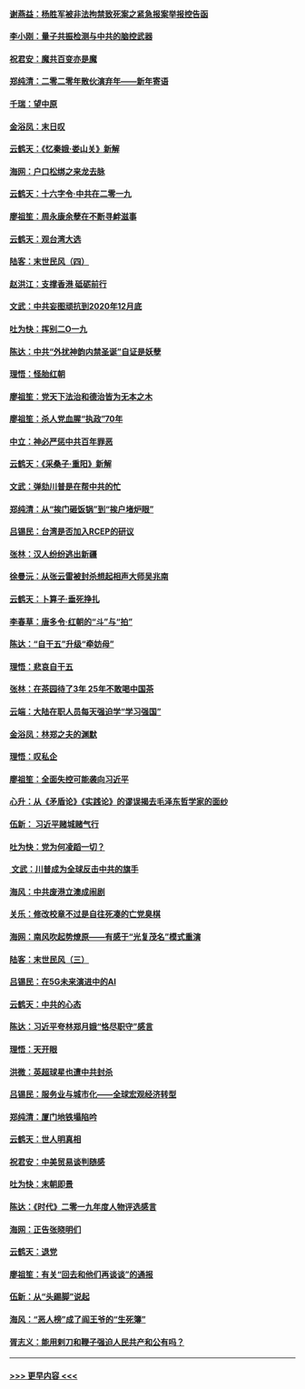 #### [谢燕益：杨胜军被非法拘禁致死案之紧急报案举报控告函](../pages/nsc993/n11756134.md?t=01010333) 
#### [李小刚：量子共振检测与中共的脑控武器](../pages/nsc993/n11754518.md?t=01010333) 
#### [祝君安：魔共百变亦是魔](../pages/nsc993/n11754469.md?t=01010333) 
#### [郑纯清：二零二零年散伙演弃年——新年寄语](../pages/nsc993/n11754195.md?t=01010333) 
#### [千瑞：望中原](../pages/nsc993/n11754159.md?t=01010333) 
#### [金浴凤：末日叹](../pages/nsc993/n11752359.md?t=01010333) 
#### [云鹤天：《忆秦娥‧娄山关》新解](../pages/nsc993/n11752348.md?t=01010333) 
#### [海网：户口松绑之来龙去脉](../pages/nsc993/n11752328.md?t=01010333) 
#### [云鹤天：十六字令‧中共在二零一九](../pages/nsc993/n11752305.md?t=01010333) 
#### [廖祖笙：周永康余孽在不断寻衅滋事](../pages/nsc993/n11751013.md?t=01010333) 
#### [云鹤天：观台湾大选](../pages/nsc993/n11751007.md?t=01010333) 
#### [陆客：末世民风（四）](../pages/nsc993/n11749203.md?t=01010333) 
#### [赵洪江：支撑香港 砥砺前行](../pages/nsc993/n11748482.md?t=01010333) 
#### [文武：中共妄图顽抗到2020年12月底](../pages/nsc993/n11748446.md?t=01010333) 
#### [吐为快：挥别二O一九](../pages/nsc993/n11748411.md?t=01010333) 
#### [陈达：中共“外扰神韵内禁圣诞”自证是妖孽](../pages/nsc993/n11748226.md?t=01010333) 
#### [理悟：怪胎红朝](../pages/nsc993/n11748206.md?t=01010333) 
#### [廖祖笙：党天下法治和德治皆为无本之木](../pages/nsc993/n11748135.md?t=01010333) 
#### [廖祖笙：杀人党血腥“执政”70年](../pages/nsc993/n11745144.md?t=01010333) 
#### [中立：神必严惩中共百年罪恶](../pages/nsc993/n11744970.md?t=01010333) 
#### [云鹤天：《采桑子‧重阳》新解](../pages/nsc993/n11744948.md?t=01010333) 
#### [文武：弹劾川普是在帮中共的忙](../pages/nsc993/n11744758.md?t=01010333) 
#### [郑纯清：从“挨门砸饭锅”到“挨户堵炉眼”](../pages/nsc993/n11744745.md?t=01010333) 
#### [吕锡民：台湾是否加入RCEP的研议](../pages/nsc993/n11744701.md?t=01010333) 
#### [张林：汉人纷纷逃出新疆](../pages/nsc993/n11743530.md?t=01010333) 
#### [徐曼沅：从张云雷被封杀想起相声大师吴兆南](../pages/nsc993/n11741816.md?t=01010333) 
#### [云鹤天：卜算子‧垂死挣扎](../pages/nsc993/n11739956.md?t=01010333) 
#### [李春草：唐多令‧红朝的“斗”与“拍”](../pages/nsc993/n11739830.md?t=01010333) 
#### [陈达：“自干五”升级“牵妨母”](../pages/nsc993/n11739724.md?t=01010333) 
#### [理悟：悲哀自干五](../pages/nsc993/n11739547.md?t=01010333) 
#### [张林：在茶园待了3年 25年不敢喝中国茶](../pages/nsc993/n11739240.md?t=01010333) 
#### [云端：大陆在职人员每天强迫学“学习强国”](../pages/nsc993/n11738735.md?t=01010333) 
#### [金浴凤：林郑之夫的渊默](../pages/nsc993/n11737735.md?t=01010333) 
#### [理悟：叹私企](../pages/nsc993/n11737715.md?t=01010333) 
#### [廖祖笙：全面失控可能袭向习近平](../pages/nsc993/n11737704.md?t=01010333) 
#### [心升：从《矛盾论》《实践论》的谬误揭去毛泽东哲学家的面纱](../pages/nsc993/n11736962.md?t=01010333) 
#### [伍新： 习近平赌城赌气行](../pages/nsc993/n11736929.md?t=01010333) 
#### [吐为快：党为何凌蹈一切？](../pages/nsc993/n11736915.md?t=01010333) 
#### [ 文武：川普成为全球反击中共的旗手](../pages/nsc993/n11736882.md?t=01010333) 
#### [海风：中共废港立澳成闹剧](../pages/nsc993/n11735857.md?t=01010333) 
#### [关乐：修改校章不过是自往死凑的亡党臭棋](../pages/nsc993/n11735097.md?t=01010333) 
#### [海网：南风吹起势燎原——有感于“光复茂名”模式重演](../pages/nsc993/n11732308.md?t=01010333) 
#### [陆客：末世民风（三）](../pages/nsc993/n11732211.md?t=01010333) 
#### [吕锡民：在5G未来演进中的AI](../pages/nsc993/n11730010.md?t=01010333) 
#### [云鹤天：中共的心态](../pages/nsc993/n11729906.md?t=01010333) 
#### [陈达：习近平夸林郑月娥“恪尽职守”感言](../pages/nsc993/n11729881.md?t=01010333) 
#### [理悟：天开眼](../pages/nsc993/n11729699.md?t=01010333) 
#### [洪微：英超球星也遭中共封杀](../pages/nsc993/n11727243.md?t=01010333) 
#### [吕锡民：服务业与城市化——全球宏观经济转型](../pages/nsc993/n11725845.md?t=01010333) 
#### [郑纯清：厦门地铁塌陷吟](../pages/nsc993/n11725813.md?t=01010333) 
#### [云鹤天：世人明真相](../pages/nsc993/n11725621.md?t=01010333) 
#### [祝君安：中美贸易谈判随感](../pages/nsc993/n11725609.md?t=01010333) 
#### [吐为快：末朝即景](../pages/nsc993/n11723365.md?t=01010333) 
#### [陈达：《时代》二零一九年度人物评选感言](../pages/nsc993/n11723337.md?t=01010333) 
#### [海网：正告张晓明们](../pages/nsc993/n11723228.md?t=01010333) 
#### [云鹤天：退党](../pages/nsc993/n11723056.md?t=01010333) 
#### [廖祖笙：有关“回去和他们再谈谈”的通报](../pages/nsc993/n11722442.md?t=01010333) 
#### [伍新：从“头踢脚”说起](../pages/nsc993/n11722429.md?t=01010333) 
#### [海风：“恶人榜”成了阎王爷的“生死簿”](../pages/nsc993/n11722272.md?t=01010333) 
#### [胥志义：能用剌刀和鞭子强迫人民共产和公有吗？](../pages/nsc993/n11720569.md?t=01010333) 

----
#### [ >>> 更早内容 <<< ](../indexes/nsc993-earlier.md)
